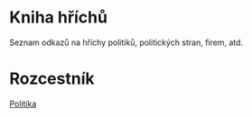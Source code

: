 # Kniha hříchů

Seznam odkazů na hříchy politiků, politických stran, firem, atd.

# Rozcestník

[Politika](politika/index.md)
